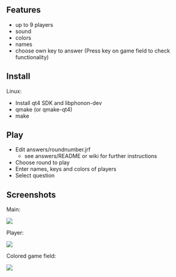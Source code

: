

Features
--------

* up to 9 players
* sound
* colors
* names
* choose own key to answer (Press key on game field to check functionality)

Install
-------

Linux:
* Install qt4 SDK and libphonon-dev
* qmake (or qmake-qt4)
* make

Play
----

* Edit answers/roundnumber.jrf
	* see answers/README or wiki for further instructions
* Choose round to play
* Enter names, keys and colors of players
* Select question

Screenshots
-----------

Main:

![](http://i.imgur.com/iTd8N6o.png)

Player:

![](http://i.imgur.com/4KsajRv.png)

Colored game field:

![](http://i.imgur.com/AwaO8gd.png)

